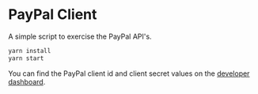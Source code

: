 # PayPal Client

A simple script to exercise the PayPal API's.

```sh
yarn install
yarn start 
```

You can find the PayPal client id and client secret values on the [developer dashboard](https://developer.paypal.com/developer/applications).

